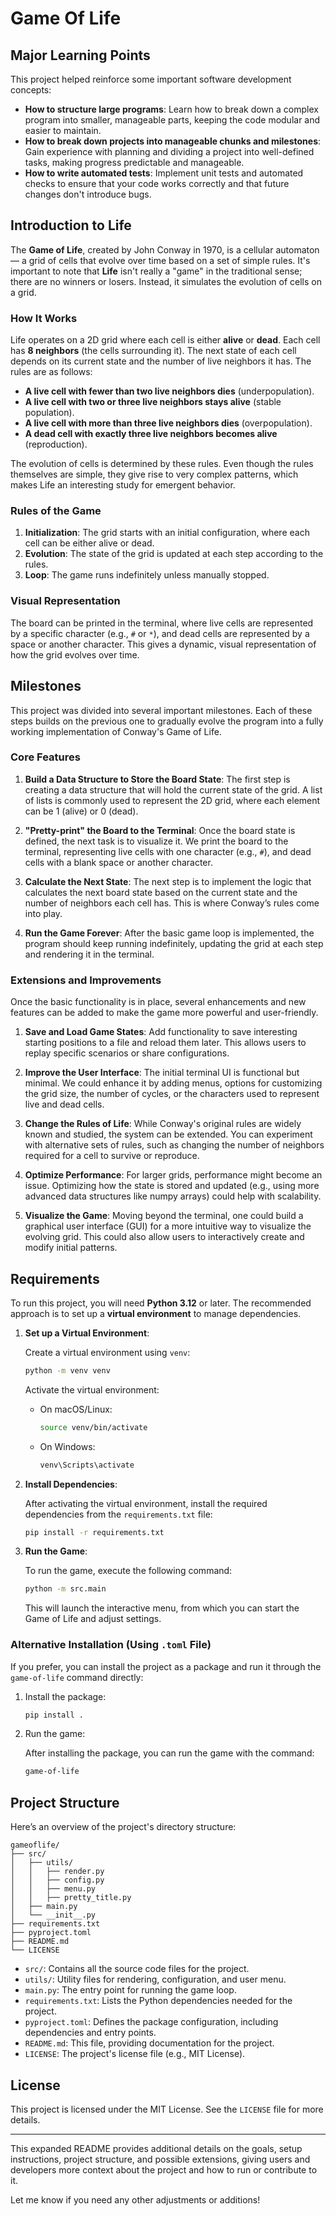 
# Game Of Life

## Major Learning Points

This project helped reinforce some important software development concepts:

* **How to structure large programs**: Learn how to break down a complex program into smaller, manageable parts, keeping the code modular and easier to maintain.
* **How to break down projects into manageable chunks and milestones**: Gain experience with planning and dividing a project into well-defined tasks, making progress predictable and manageable.
* **How to write automated tests**: Implement unit tests and automated checks to ensure that your code works correctly and that future changes don't introduce bugs.

## Introduction to Life

The **Game of Life**, created by John Conway in 1970, is a cellular automaton — a grid of cells that evolve over time based on a set of simple rules. It's important to note that **Life** isn't really a "game" in the traditional sense; there are no winners or losers. Instead, it simulates the evolution of cells on a grid.

### How It Works

Life operates on a 2D grid where each cell is either **alive** or **dead**. Each cell has **8 neighbors** (the cells surrounding it). The next state of each cell depends on its current state and the number of live neighbors it has. The rules are as follows:

* **A live cell with fewer than two live neighbors dies** (underpopulation).
* **A live cell with two or three live neighbors stays alive** (stable population).
* **A live cell with more than three live neighbors dies** (overpopulation).
* **A dead cell with exactly three live neighbors becomes alive** (reproduction).

The evolution of cells is determined by these rules. Even though the rules themselves are simple, they give rise to very complex patterns, which makes Life an interesting study for emergent behavior.

### Rules of the Game

1. **Initialization**: The grid starts with an initial configuration, where each cell can be either alive or dead.
2. **Evolution**: The state of the grid is updated at each step according to the rules.
3. **Loop**: The game runs indefinitely unless manually stopped.

### Visual Representation

The board can be printed in the terminal, where live cells are represented by a specific character (e.g., `#` or `*`), and dead cells are represented by a space or another character. This gives a dynamic, visual representation of how the grid evolves over time.

## Milestones

This project was divided into several important milestones. Each of these steps builds on the previous one to gradually evolve the program into a fully working implementation of Conway's Game of Life.

### Core Features

1. **Build a Data Structure to Store the Board State**:
   The first step is creating a data structure that will hold the current state of the grid. A list of lists is commonly used to represent the 2D grid, where each element can be 1 (alive) or 0 (dead).

2. **"Pretty-print" the Board to the Terminal**:
   Once the board state is defined, the next task is to visualize it. We print the board to the terminal, representing live cells with one character (e.g., `#`), and dead cells with a blank space or another character.

3. **Calculate the Next State**:
   The next step is to implement the logic that calculates the next board state based on the current state and the number of neighbors each cell has. This is where Conway’s rules come into play.

4. **Run the Game Forever**:
   After the basic game loop is implemented, the program should keep running indefinitely, updating the grid at each step and rendering it in the terminal.

### Extensions and Improvements

Once the basic functionality is in place, several enhancements and new features can be added to make the game more powerful and user-friendly.

1. **Save and Load Game States**:
   Add functionality to save interesting starting positions to a file and reload them later. This allows users to replay specific scenarios or share configurations.

2. **Improve the User Interface**:
   The initial terminal UI is functional but minimal. We could enhance it by adding menus, options for customizing the grid size, the number of cycles, or the characters used to represent live and dead cells.

3. **Change the Rules of Life**:
   While Conway's original rules are widely known and studied, the system can be extended. You can experiment with alternative sets of rules, such as changing the number of neighbors required for a cell to survive or reproduce.

4. **Optimize Performance**:
   For larger grids, performance might become an issue. Optimizing how the state is stored and updated (e.g., using more advanced data structures like numpy arrays) could help with scalability.

5. **Visualize the Game**:
   Moving beyond the terminal, one could build a graphical user interface (GUI) for a more intuitive way to visualize the evolving grid. This could also allow users to interactively create and modify initial patterns.

## Requirements

To run this project, you will need **Python 3.12** or later. The recommended approach is to set up a **virtual environment** to manage dependencies.

1. **Set up a Virtual Environment**:

   Create a virtual environment using `venv`:

   ```bash
   python -m venv venv
   ```

   Activate the virtual environment:

   * On macOS/Linux:

     ```bash
     source venv/bin/activate
     ```

   * On Windows:

     ```bash
     venv\Scripts\activate
     ```

2. **Install Dependencies**:

   After activating the virtual environment, install the required dependencies from the `requirements.txt` file:

   ```bash
   pip install -r requirements.txt
   ```

3. **Run the Game**:

   To run the game, execute the following command:

   ```bash
   python -m src.main
   ```

   This will launch the interactive menu, from which you can start the Game of Life and adjust settings.

### Alternative Installation (Using `.toml` File)

If you prefer, you can install the project as a package and run it through the `game-of-life` command directly:

1. Install the package:

   ```bash
   pip install .
   ```

2. Run the game:

   After installing the package, you can run the game with the command:

   ```bash
   game-of-life
   ```

## Project Structure

Here’s an overview of the project's directory structure:

```
gameoflife/
├── src/
│   ├── utils/
│   │   ├── render.py
│   │   ├── config.py
│   │   ├── menu.py
│   │   ├── pretty_title.py
│   ├── main.py
│   └── __init__.py
├── requirements.txt
├── pyproject.toml
├── README.md
└── LICENSE
```

* `src/`: Contains all the source code files for the project.
* `utils/`: Utility files for rendering, configuration, and user menu.
* `main.py`: The entry point for running the game loop.
* `requirements.txt`: Lists the Python dependencies needed for the project.
* `pyproject.toml`: Defines the package configuration, including dependencies and entry points.
* `README.md`: This file, providing documentation for the project.
* `LICENSE`: The project's license file (e.g., MIT License).

## License

This project is licensed under the MIT License. See the `LICENSE` file for more details.

---

This expanded README provides additional details on the goals, setup instructions, project structure, and possible extensions, giving users and developers more context about the project and how to run or contribute to it.

Let me know if you need any other adjustments or additions!
